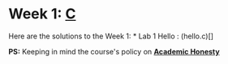 # Week 1: [C](https://cs50.harvard.edu/x/2021/weeks/1/)

Here are the solutions to the Week 1:
    * Lab 1 Hello : (hello.c)[] 

**PS:** Keeping in mind the course's policy on **[Academic Honesty](https://cs50.harvard.edu/x/2020/syllabus/#academic-honesty)**
